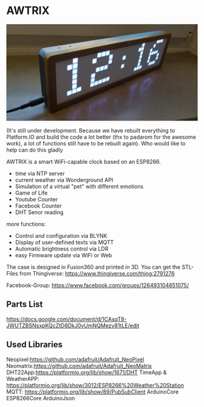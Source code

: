 # AWTRIX

![AWTRIX Preview](assets/awtrix.jpg?raw=true "AWTRIX")

(It's still under development. Because we have rebuilt everything to Platform.IO and build the code a lot better (thx to padarom for the awesome work), a lot of functions still have to be rebuilt again). Who would like to help can do this gladly

AWTRIX is a smart WiFi-capable clock based on an ESP8266.

- time via NTP server
- current weather via Wonderground API
- Simulation of a virtual "pet" with different emotions 
- Game of Life 
- Youtube Counter
- Facebook Counter
- DHT Senor reading

more functions: 
- Control and configuration via BLYNK
- Display of user-defined texts via MQTT
- Automatic brightness control via LDR
- easy Firmware update via WiFi or Web

The case is designed in Fusion360 and printed in 3D.
You can get the STL-Files from Thingiverse:
https://www.thingiverse.com/thing:2791276

Facebook-Group:
https://www.facebook.com/groups/126493104851075/


## Parts List
https://docs.google.com/document/d/1CAsqT8-JWUTZBSNsxpKQcZtD8DkJ0vUmNQMezy81tLE/edit

## Used Libraries
  Neopixel:https://github.com/adafruit/Adafruit_NeoPixel
  Neomatrix:https://github.com/adafruit/Adafruit_NeoMatrix
  DHT22App:https://platformio.org/lib/show/1671/DHT
  TimeApp & WeatherAPP: https://platformio.org/lib/show/3012/ESP8266%20Weather%20Station
  MQTT: https://platformio.org/lib/show/89/PubSubClient
                        ArduinoCore
                        ESP8266Core
                        ArduinoJson
